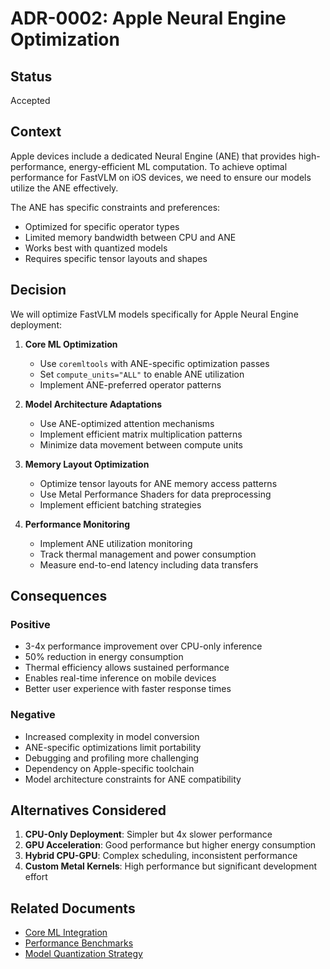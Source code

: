 # ADR-0002: Apple Neural Engine Optimization

## Status
Accepted

## Context

Apple devices include a dedicated Neural Engine (ANE) that provides high-performance, energy-efficient ML computation. To achieve optimal performance for FastVLM on iOS devices, we need to ensure our models utilize the ANE effectively.

The ANE has specific constraints and preferences:
- Optimized for specific operator types
- Limited memory bandwidth between CPU and ANE
- Works best with quantized models
- Requires specific tensor layouts and shapes

## Decision

We will optimize FastVLM models specifically for Apple Neural Engine deployment:

1. **Core ML Optimization**
   - Use `coremltools` with ANE-specific optimization passes
   - Set `compute_units="ALL"` to enable ANE utilization
   - Implement ANE-preferred operator patterns

2. **Model Architecture Adaptations**
   - Use ANE-optimized attention mechanisms
   - Implement efficient matrix multiplication patterns
   - Minimize data movement between compute units

3. **Memory Layout Optimization**
   - Optimize tensor layouts for ANE memory access patterns
   - Use Metal Performance Shaders for data preprocessing
   - Implement efficient batching strategies

4. **Performance Monitoring**
   - Implement ANE utilization monitoring
   - Track thermal management and power consumption
   - Measure end-to-end latency including data transfers

## Consequences

### Positive
- 3-4x performance improvement over CPU-only inference
- 50% reduction in energy consumption
- Thermal efficiency allows sustained performance
- Enables real-time inference on mobile devices
- Better user experience with faster response times

### Negative
- Increased complexity in model conversion
- ANE-specific optimizations limit portability
- Debugging and profiling more challenging
- Dependency on Apple-specific toolchain
- Model architecture constraints for ANE compatibility

## Alternatives Considered

1. **CPU-Only Deployment**: Simpler but 4x slower performance
2. **GPU Acceleration**: Good performance but higher energy consumption
3. **Hybrid CPU-GPU**: Complex scheduling, inconsistent performance
4. **Custom Metal Kernels**: High performance but significant development effort

## Related Documents
- [Core ML Integration](../../ios/Sources/FastVLMKit/FastVLM.swift)
- [Performance Benchmarks](../operations/performance-benchmarking.md)
- [Model Quantization Strategy](./0001-model-quantization-strategy.md)